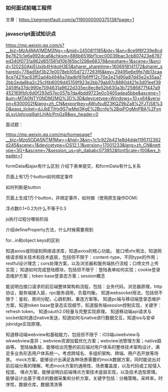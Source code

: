

### 如何面试前端工程师

文章：https://segmentfault.com/a/1190000000375138?page=1



### javascript面试知识点

https://mp.weixin.qq.com/s?__biz=MzA4MjA1MDM3Ng==&mid=2450811185&idx=1&sn=8ce9f6f239e8cd8e7621c1e6a992dca6&chksm=886b6516bf1cec00039bac3cb807423e8787ed340f0731a962d651581d10b165bc1298e68378&mpshare=1&scene=1&srcid=1202S0AkjEUxiib4HnkoH3E5&sharer_sharetime=1606918141172&sharer_shareid=778ad5bf3b27e0078eb105d7277263f6&key=29495e6e9fe7db13caa8ce7421fac63ff2ad4b4946a7dadbf81b6fff12c70e2e21d90a87d45e2e35aa72bb2eda8ba2c25cf4b6009d45159f923e2bb79ab97c8880d421e3d01eef392459fa37dc990e7094631a9622d335ec8ec8e52b630a3b72586877f447a9452169fbfc6d0f293d57ec057b7da4bdd9723e0c0405adea5bbe&ascene=1&uin=MTA0NTY0NDM2MQ%3D%3D&devicetype=Windows+10+x64&version=6300002f&lang=zh_CN&exportkey=AWufsuBZ3KQZ9bZa8%2FJTjS8%3D&pass_ticket=dJJbETIHx9S7wMpl3KgE%2Bcnfp%2BqiPOgMnPBA%2FynqLsvUphrugj8alrLHAIcPmGzR&wx_header=0




面试题：

https://mp.weixin.qq.com/mp/homepage?__biz=Mzg5ODA5NTM1Mw==&hid=3&sn=1c1c922b421e8d4dde1195112362d245&scene=1&devicetype=iOS12.1.1&version=17001233&lang=zh_CN&nettype=3G+&ascene=7&session_us=gh_dababc073852&fontScale=100&wx_header=1



formData和ajax有什么区别
介绍下表单提交，和formData有什么关系

页面上有1万个button如何绑定事件

如何判断是button

页面上生成1万个button，并绑定事件，如何做（使用原生操作DOM）

浮点数0.1+0.2为什么不等于0.3

js执行过程分哪些阶段

介绍defineProperty方法，什么时候需要用到

for...in和object.keys的区别


知道axios或同级别网络请求库，知道axios的核心功能。
能口喷xhr用法，知道网络请求相关技术和技术底层，包括但不限于：content-type，不同type的作用；restful设计理念；cors处理方案，以及浏览器和服务端执行流程；口喷文件上传实现；
知道如何完成登陆模块，包括但不限于：登陆表单如何实现；cookie登录态维护方案；token base登录态方案；session概念

能说明白接口请求的前后端整体架构和流程，包括：业务代码，浏览器原理，http协议，服务端接入层，rpc服务调用，负载均衡。
知道websocket用法，包括但不限于：鉴权，房间分配，心跳机制，重连方案等。
知道pc端与移动端登录态维护方案，知道token base登录态实现细节，知道服务端session控制实现，关键字：refresh token。
知道oauth2.0轻量与完整实现原理。
知道移动端api请求与socket如何通过native发送，知道如何与native进行数据交互，知道ios与安卓jsbridge实现原理。

知道移动端webview和基础能力，包括但不限于：iOS端uiwebview与wkwebview差异；webview资源加载优化方案；webview池管理方案；native路由等。
登陆抽象层，能够给出完整的前后端对用户体系的整体技术架构设计，满足多业务形态用户体系统一。考虑跨域名、多组织架构、跨端、用户态开放等场景。
mock方案，能够设计出满足各种场景需要的mock数据方案，同时能说出对前后端分离的理解。考虑mock方案的通用性、场景覆盖度，以及代码或工程侵入程度。
埋点方案，能够说明白前端埋点方案技术底层实现，以及技术选型原理。能够设计出基于埋点的数据采集和分析方案，关键字包括：分桶策略，采样率，时序性，数据仓库，数据清洗等